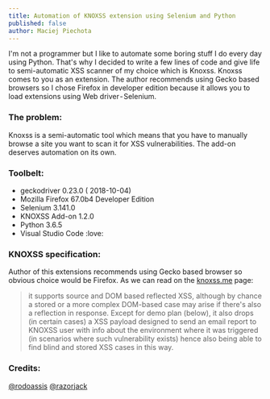 ```yaml
---
title: Automation of KNOXSS extension using Selenium and Python
published: false
author: Maciej Piechota
---
```


I'm not a programmer but I like to automate some boring stuff I do every day using Python. That's why I decided to write a few lines of code and give life to semi-automatic XSS scanner of my choice which is Knoxss.
Knoxss comes to you as an extension. The author recommends using Gecko based browsers so I chose Firefox in developer edition because it allows you to load extensions using Web driver - Selenium.

### The problem:

Knoxss is a semi-automatic tool which means that you have to manually browse a site you want to scan it for XSS vulnerabilities. The add-on deserves automation on its own.

### Toolbelt:

- geckodriver 0.23.0 ( 2018-10-04)
- Mozilla Firefox 67.0b4 Developer Edition
- Selenium 3.141.0
- KNOXSS Add-on 1.2.0
- Python 3.6.5
- Visual Studio Code :love:

### KNOXSS specification:

Author of this extensions recommends using Gecko based browser so obvious choice would be Firefox. 
As we can read on the [knoxss.me](https://knoxss.me) page:

>it supports source and DOM based reflected XSS, although by chance a stored or a more complex DOM-based case may arise if there's also a reflection in response. Except for demo plan (below), it also drops (in certain cases) a XSS payload designed to send an email report to KNOXSS user with info about the environment where it was triggered (in scenarios where such vulnerability exists) hence also being able to find blind and stored XSS cases in this way.


### Credits:

[@rodoassis](https://twitter.com/rodoassis)
[@razorjack](https://razorjack.net)

